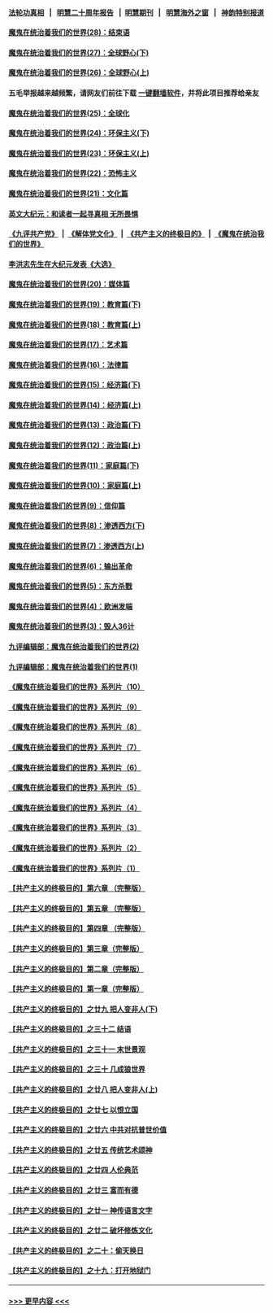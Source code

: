 #### [法轮功真相](https://github.com/gfw-breaker/truth/blob/master/README.md?t=0) &nbsp;&nbsp;|&nbsp;&nbsp; [明慧二十周年报告](https://github.com/gfw-breaker/mh-reports/blob/master/README.md?t=0) &nbsp;&nbsp;|&nbsp;&nbsp;[明慧期刊](https://github.com/gfw-breaker/mh-qikan) &nbsp;&nbsp;|&nbsp;&nbsp; [明慧海外之窗](https://github.com/gfw-breaker/mh-news/blob/master/README.md?t=0) &nbsp;&nbsp;|&nbsp;&nbsp; [神韵特别报道](https://github.com/gfw-breaker/mh-news/blob/master/shenyun.md?t=0)
#### [魔鬼在统治着我们的世界(28)：结束语](../pages/nsc422/n10936246.md?t=07210451) 
#### [魔鬼在统治着我们的世界(27)：全球野心(下)](../pages/nsc422/n10928319.md?t=07210451) 
#### [魔鬼在统治着我们的世界(26)：全球野心(上)](../pages/nsc422/n10900318.md?t=07210451) 
#### 五毛举报越来越频繁，请网友们前往下载 [一键翻墙软件](https://github.com/gfw-breaker/ssr-accounts)，并将此项目推荐给亲友
#### [魔鬼在统治着我们的世界(25)：全球化](../pages/nsc422/n10788205.md?t=07210451) 
#### [魔鬼在统治着我们的世界(24)：环保主义(下)](../pages/nsc422/n10695307.md?t=07210451) 
#### [魔鬼在统治着我们的世界(23)：环保主义(上)](../pages/nsc422/n10688613.md?t=07210451) 
#### [魔鬼在统治着我们的世界(22)：恐怖主义](../pages/nsc422/n10614727.md?t=07210451) 
#### [魔鬼在统治着我们的世界(21)：文化篇](../pages/nsc422/n10597706.md?t=07210451) 
#### [英文大纪元：和读者一起寻真相 无所畏惧](../pages/nsc422/n12542027.md?t=07210451) 
#### [《九评共产党》](https://github.com/begood0513/9ping.md/blob/master/README.md) &nbsp;|&nbsp; [《解体党文化》](../../../../jtdwh.md/blob/master/README.md)  &nbsp;|&nbsp; [《共产主义的终极目的》](../../../../gczydzjmd.md/blob/master/README.md) &nbsp;|&nbsp; [《魔鬼在统治我们的世界》](../../../../mgztzwmdsj.md/blob/master/README.md) 
#### [李洪志先生在大纪元发表《大选》](../pages/nsc422/n12534746.md?t=07210451) 
#### [魔鬼在统治着我们的世界(20)：媒体篇](../pages/nsc422/n10586579.md?t=07210451) 
#### [魔鬼在统治着我们的世界(19)：教育篇(下)](../pages/nsc422/n10564808.md?t=07210451) 
#### [魔鬼在统治着我们的世界(18)：教育篇(上)](../pages/nsc422/n10526970.md?t=07210451) 
#### [魔鬼在统治着我们的世界(17)：艺术篇](../pages/nsc422/n10499093.md?t=07210451) 
#### [魔鬼在统治着我们的世界(16)：法律篇](../pages/nsc422/n10485969.md?t=07210451) 
#### [魔鬼在统治着我们的世界(15)：经济篇(下)](../pages/nsc422/n10469975.md?t=07210451) 
#### [魔鬼在统治着我们的世界(14)：经济篇(上)](../pages/nsc422/n10457370.md?t=07210451) 
#### [魔鬼在统治着我们的世界(13)：政治篇(下)](../pages/nsc422/n10448270.md?t=07210451) 
#### [魔鬼在统治着我们的世界(12)：政治篇(上)](../pages/nsc422/n10444576.md?t=07210451) 
#### [魔鬼在统治着我们的世界(11)：家庭篇(下)](../pages/nsc422/n10440961.md?t=07210451) 
#### [魔鬼在统治着我们的世界(10)：家庭篇(上)](../pages/nsc422/n10435448.md?t=07210451) 
#### [魔鬼在统治着我们的世界(9)：信仰篇](../pages/nsc422/n10432159.md?t=07210451) 
#### [魔鬼在统治着我们的世界(8)：渗透西方(下)](../pages/nsc422/n10429603.md?t=07210451) 
#### [魔鬼在统治着我们的世界(7)：渗透西方(上)](../pages/nsc422/n10426013.md?t=07210451) 
#### [魔鬼在统治着我们的世界(6)：输出革命](../pages/nsc422/n10421536.md?t=07210451) 
#### [魔鬼在统治着我们的世界(5)：东方杀戮](../pages/nsc422/n10417707.md?t=07210451) 
#### [魔鬼在统治着我们的世界(4)：欧洲发端](../pages/nsc422/n10414890.md?t=07210451) 
#### [魔鬼在统治着我们的世界(3)：毁人36计](../pages/nsc422/n10411583.md?t=07210451) 
#### [九评编辑部：魔鬼在统治着我们的世界(2)](../pages/nsc422/n10410036.md?t=07210451) 
#### [九评编辑部：魔鬼在统治着我们的世界(1)](../pages/nsc422/n10406825.md?t=07210451) 
#### [《魔鬼在统治着我们的世界》系列片（10）](../pages/nsc422/n12292670.md?t=07210451) 
#### [《魔鬼在统治着我们的世界》系列片（9）](../pages/nsc422/n12290859.md?t=07210451) 
#### [《魔鬼在统治着我们的世界》系列片（8）](../pages/nsc422/n12287445.md?t=07210451) 
#### [《魔鬼在统治着我们的世界》系列片（7）](../pages/nsc422/n12283425.md?t=07210451) 
#### [《魔鬼在统治着我们的世界》系列片（6）](../pages/nsc422/n12282314.md?t=07210451) 
#### [《魔鬼在统治着我们的世界》系列片（5）](../pages/nsc422/n12281419.md?t=07210451) 
#### [《魔鬼在统治着我们的世界》系列片（4）](../pages/nsc422/n12274024.md?t=07210451) 
#### [《魔鬼在统治着我们的世界》系列片（3）](../pages/nsc422/n12271322.md?t=07210451) 
#### [《魔鬼在统治着我们的世界》系列片（2）](../pages/nsc422/n12269049.md?t=07210451) 
#### [《魔鬼在统治着我们的世界》系列片（1）](../pages/nsc422/n12267575.md?t=07210451) 
#### [【共产主义的终极目的】第六章 （完整版）](../pages/nsc422/n11428913.md?t=07210451) 
#### [【共产主义的终极目的】第五章 （完整版）](../pages/nsc422/n11428912.md?t=07210451) 
#### [【共产主义的终极目的】第四章 （完整版）](../pages/nsc422/n11428907.md?t=07210451) 
#### [【共产主义的终极目的】第三章（完整版）](../pages/nsc422/n11428848.md?t=07210451) 
#### [【共产主义的终极目的】第二章（完整版）](../pages/nsc422/n11428831.md?t=07210451) 
#### [【共产主义的终极目的】第一章（完整版）](../pages/nsc422/n11417651.md?t=07210451) 
#### [【共产主义的终极目的】之廿九 把人变非人(下)](../pages/nsc422/n11344140.md?t=07210451) 
#### [【共产主义的终极目的】之三十二 结语](../pages/nsc422/n11360535.md?t=07210451) 
#### [【共产主义的终极目的】之三十一 末世景观](../pages/nsc422/n11351129.md?t=07210451) 
#### [【共产主义的终极目的】之三十 几成狼世界](../pages/nsc422/n11348280.md?t=07210451) 
#### [【共产主义的终极目的】之廿八 把人变非人(上)](../pages/nsc422/n11340492.md?t=07210451) 
#### [【共产主义的终极目的】之廿七 以恨立国](../pages/nsc422/n11336944.md?t=07210451) 
#### [【共产主义的终极目的】之廿六 中共对抗普世价值](../pages/nsc422/n11324785.md?t=07210451) 
#### [【共产主义的终极目的】之廿五 传统艺术颂神](../pages/nsc422/n11296396.md?t=07210451) 
#### [【共产主义的终极目的】之廿四 人伦典范](../pages/nsc422/n11296397.md?t=07210451) 
#### [【共产主义的终极目的】之廿三 富而有德](../pages/nsc422/n11283598.md?t=07210451) 
#### [【共产主义的终极目的】之廿一 神传语言文字](../pages/nsc422/n11263265.md?t=07210451) 
#### [【共产主义的终极目的】之廿二 破坏修炼文化](../pages/nsc422/n11245728.md?t=07210451) 
#### [【共产主义的终极目的】之二十：偷天换日](../pages/nsc422/n11238846.md?t=07210451) 
#### [【共产主义的终极目的】之十九：打开地狱门](../pages/nsc422/n11206376.md?t=07210451) 

----
#### [ >>> 更早内容 <<< ](../indexes/nsc422-earlier.md)
